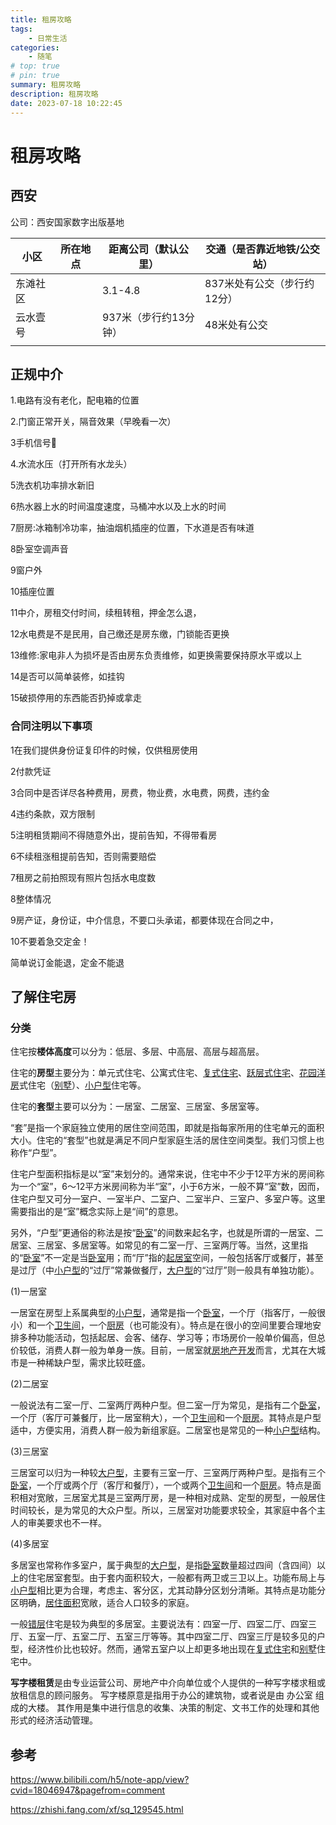 ```yaml
---
title: 租房攻略
tags:
    - 日常生活
categories: 
    - 随笔
# top: true
# pin: true
summary: 租房攻略
description: 租房攻略
date: 2023-07-18 10:22:45
---
```




# 租房攻略

## 西安

公司：西安国家数字出版基地

| 小区     | 所在地点 | 距离公司（默认公里）  | 交通（是否靠近地铁/公交站） |
| -------- | -------- | --------------------- | --------------------------- |
| 东滩社区 |          | 3.1-4.8               | 837米处有公交（步行约12分） |
| 云水壹号 |          | 937米（步行约13分钟） | 48米处有公交                |
|          |          |                       |                             |



## 正规中介

1.电路有没有老化，配电箱的位置

2.门窗正常开关，隔音效果（早晚看一次）

3手机信号📶

4.水流水压（打开所有水龙头）

5洗衣机功率排水新旧

6热水器上水的时间温度速度，马桶冲水以及上水的时间

7厨房:冰箱制冷功率，抽油烟机插座的位置，下水道是否有味道

8卧室空调声音

9窗户外

10插座位置

11中介，房租交付时间，续租转租，押金怎么退，

12水电费是不是民用，自己缴还是房东缴，门锁能否更换

13维修:家电非人为损坏是否由房东负责维修，如更换需要保持原水平或以上

14是否可以简单装修，如挂钩

15破损停用的东西能否扔掉或拿走



### 合同注明以下事项

1在我们提供身份证复印件的时候，仅供租房使用

2付款凭证

3合同中是否详尽各种费用，房费，物业费，水电费，网费，违约金

4违约条款，双方限制

5注明租赁期间不得随意外出，提前告知，不得带看房

6不续租涨租提前告知，否则需要赔偿

7租房之前拍照现有照片包括水电度数

8整体情况

9房产证，身份证，中介信息，不要口头承诺，都要体现在合同之中，

10不要着急交定金！



简单说订金能退，定金不能退



## 了解住宅房

### 分类

住宅按**楼体高度**可以分为：低层、多层、中高层、高层与超高层。

住宅的**房型**主要分为：单元式住宅、公寓式住宅、[复式住宅](https://baike.fang.com/item/复式住宅/1536204)、[跃层式住宅](https://baike.fang.com/item/跃层式住宅/5950218)、[花园洋房](https://baike.fang.com/item/花园洋房/1536131)式住宅（[别墅](https://baike.fang.com/item/别墅/5953464)）、[小户型](https://baike.fang.com/item/小户型/1538723)住宅等。

住宅的**套型**主要可以分为：一居室、二居室、三居室、多居室等。

“套”是指一个家庭独立使用的居住空间范围，即就是指每家所用的住宅单元的面积大小。住宅的“套型”也就是满足不同户型家庭生活的居住空间类型。我们习惯上也称作“户型”。

住宅户型面积指标是以“室”来划分的。通常来说，住宅中不少于12平方米的房间称为一个“室”，6～12平方米房间称为半“室”，小于6方米，一般不算“室”数，因而，住宅户型又可分一室户、一室半户、二室户、二室半户、三室户、多室户等。这里需要指出的是“室”概念实际上是“间”的意思。

另外，“户型”更通俗的称法是按“[卧室](https://baike.fang.com/item/卧室/5950332)”的间数来起名字，也就是所谓的一居室、二居室、三居室、多居室等。如常见的有二室一厅、三室两厅等。当然，这里指的“[卧室](https://baike.fang.com/item/卧室/5950332)”不一定是当[卧室](https://baike.fang.com/item/卧室/5950332)用；而“厅”指的[起居室](https://baike.fang.com/item/起居室/2094127)空间，一般包括客厅或餐厅，甚至是过厅（中[小户型](https://baike.fang.com/item/小户型/1538723)的“过厅”常兼做餐厅，[大户型](https://baike.fang.com/item/大户型/1536195)的“过厅”则一般具有单独功能）。

(1)一居室

一居室在房型上系属典型的[小户型](https://baike.fang.com/item/小户型/1538723)，通常是指一个[卧室](https://baike.fang.com/item/卧室/5950332)，一个厅（指客厅，一般很小）和一个[卫生间](https://baike.fang.com/item/卫生间/5950335)，一个[厨房](https://baike.fang.com/item/厨房/5950331)（也可能没有）。特点是在很小的空间里要合理地安排多种功能活动，包括起居、会客、储存、学习等；市场房价一般单价偏高，但总价较低，消费人群一般为单身一族。目前，一居室就[房地产开发](https://baike.fang.com/item/房地产开发/2022773)而言，尤其在大城市是一种稀缺户型，需求比较旺盛。

(2)二居室

一般说法有二室一厅、二室两厅两种户型。但二室一厅为常见，是指有二个[卧室](https://baike.fang.com/item/卧室/5950332)，一个厅（客厅可兼餐厅，比一居室稍大），一个[卫生间](https://baike.fang.com/item/卫生间/5950335)和一个[厨房](https://baike.fang.com/item/厨房/5950331)。其特点是户型适中，方便实用，消费人群一般为新组家庭。二居室也是常见的一种[小户型](https://baike.fang.com/item/小户型/1538723)结构。

(3)三居室

三居室可以归为一种较[大户型](https://baike.fang.com/item/大户型/1536195)，主要有三室一厅、三室两厅两种户型。是指有三个[卧室](https://baike.fang.com/item/卧室/5950332)，一个厅或两个厅（客厅和餐厅），一个或两个[卫生间](https://baike.fang.com/item/卫生间/5950335)和一个[厨房](https://baike.fang.com/item/厨房/5950331)。特点是面积相对宽敞，三居室尤其是三室两厅房，是一种相对成熟、定型的房型，一般居住时间较长，是为常见的大众户型。所以，三居室对功能要求较全，其家庭中各个主人的审美要求也不一样。

(4)多居室

多居室也常称作多室户，属于典型的[大户型](https://baike.fang.com/item/大户型/1536195)，是指[卧室](https://baike.fang.com/item/卧室/5950332)数量超过四间（含四间）以上的住宅居室套型。由于套内面积较大，一般都有两卫或三卫以上。功能布局上与[小户型](https://baike.fang.com/item/小户型/1538723)相比更为合理，考虑主、客分区，尤其动静分区划分清晰。其特点是功能分区明确，[居住面积](https://baike.fang.com/item/居住面积/5950219)宽敞，适合人口较多的家庭。

一般[错层](https://baike.fang.com/item/错层/2092217)住宅是较为典型的多居室。主要说法有：四室一厅、四室二厅、四室三厅、五室一厅、五室二厅、五室三厅等等。其中四室二厅、四室三厅是较多见的户型，经济性价比也较好。然而，通常五室户以上却更多地出现在[复式住宅](https://baike.fang.com/item/复式住宅/1536204)和[别墅](https://baike.fang.com/item/别墅/5953464)住宅中。



**写字楼租赁**是由专业运营公司、房地产中介向单位或个人提供的一种写字楼求租或放租信息的顾问服务。 写字楼原意是指用于办公的建筑物，或者说是由 办公室 组成的大楼。 其作用是集中进行信息的收集、决策的制定、文书工作的处理和其他形式的经济活动管理。





## 参考

https://www.bilibili.com/h5/note-app/view?cvid=18046947&pagefrom=comment

https://zhishi.fang.com/xf/sq_129545.html
